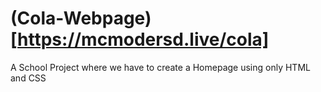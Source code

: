 # (Cola-Webpage)[https://mcmodersd.live/cola]

A School Project where we have to create a Homepage using only HTML and CSS